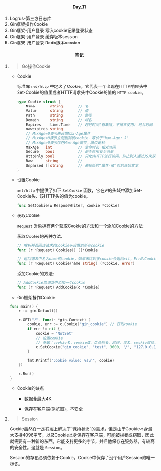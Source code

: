 #### <center>Day_11</center>

1. Logrus-第三方日志库
2. Gin框架操作Cookie
3. Gin框架-用户登录 写入cookie记录登录状态
4. Gin框架-用户登录 缓存版本session
5. Gin框架-用户登录 Redis版本session

#### <center>笔记</center>

1. > Go操作Cookie

    - Cookie

        标准库 `net/http` 中定义了Cookie，它代表一个出现在HTTP响应头中Set-Cookie的值里或者HTTP请求头中Cookie的值的 `HTTP cookie`。

        ```go
        type Cookie struct {
            Name       string       // 名
            Value      string       // 值
            Path       string       // 路径
            Domain     string       // 域名
            Expires    time.Time    // 超时时间(有缺陷，不推荐使用) 绝对时间
            RawExpires string
            // MaxAge=0表示未设置Max-Age属性
            // MaxAge<0表示立刻删除该cookie，等价于"Max-Age: 0"
            // MaxAge>0表示存在Max-Age属性，单位是秒
            MaxAge   int            // 生命时长 相对时间
            Secure   bool           // 是否启用安全测量
            HttpOnly bool           // 只允许HTTP进行访问，防止别人通过JS来获取Cookie
            Raw      string         // 
            Unparsed []string       // 未解析的“属性-值”对的原始文本
        }
        ```

    - 设置Cookie

        `net/http` 中提供了如下 `SetCookie` 函数，它在w的头域中添加Set-Cookie头，该HTTP头的值为cookie。

        ```go
        func SetCookie(w ResposeWriter, cookie *Cookie)
        ```

    - 获取Cookie

        `Request` 对象拥有两个获取Cookie的方法和一个添加Cookie的方法:

        获取Cookie的两种方法:

        ```go
        // 解析并返回该请求的Cookie头设置的所有cookie
        func (r *Request) Cookies() []*Cookie

        // 返回请求中名为name的cookie，如果未找到该cookie会返回nil，ErrNoCookie
        func (r *Request) Cookie(name string) (*Cookie, error)
        ```

        添加Cookie的方法:

        ```go
        // AddCookie向请求中添加一个cookie
        func (r *Request) AddCookie(c *Cookie)
        ```

    - Gin框架操作Cookie

    ```go
    func main() {
        r := gin.Default()

        r.GET("/", func(c *gin.Context) {
            cookie, err := c.Cookie("gin_cookie") // 获取cookie
            if err != nil {
                cookie = "NotSet"
                // 设置cookie
                // 参数：cookie名，cookie值，生命时长，路径，域名，cookie属性，是否启用安全策略，防止别人通过JS来获取cookie
                c.SetCookie("gin_cookie", "test", 3600, "/", "127.0.0.1", http.SameSiteDefaultMode, false, true)
            }

            fmt.Printf("Cookie value: %s\n", cookie)
        })

        r.Run()
    }
    ```

    - Cookie的缺点

        - 数据量最大4K

        - 保存在客户端(浏览器)，不安全

2. > Session

    Cookie虽然在一定程度上解决了“保持状态”的需求，但是由于Cookie本身最大支持4096字节，以及Cookie本身保存在客户端，可能被拦截或窃取，因此就需要有一种新的东西，它能支持更多的字节，并且他保存在服务器，有较高的安全性。这就是 `Session`。

    Session的存在必须依赖于Cookie，Cookie中保存了没个用户Session的唯一标识。